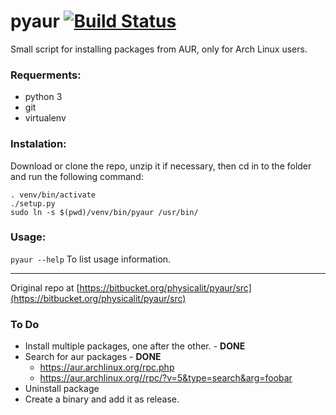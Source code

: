 # pyaur [![Build Status](https://travis-ci.org/physicalit/pyaur.svg?branch=master)](https://travis-ci.org/physicalit/pyaur)
Small script for installing packages from AUR, only for Arch Linux users.

### Requerments:

  - python 3
  - git
  - virtualenv

### Instalation:

Download or clone the repo, unzip it if necessary, then cd in to the folder and run the following command:

    . venv/bin/activate
    ./setup.py
    sudo ln -s $(pwd)/venv/bin/pyaur /usr/bin/

### Usage:

`pyaur --help` To list usage information.

---

Original repo at [https://bitbucket.org/physicalit/pyaur/src](https://bitbucket.org/physicalit/pyaur/src)

### To Do

 * Install multiple packages, one after the other. - **DONE**
 * Search for aur packages - **DONE**
    * https://aur.archlinux.org/rpc.php
    * https://aur.archlinux.org//rpc/?v=5&type=search&arg=foobar
 * Uninstall package
 * Create a binary and add it as release.
